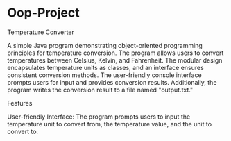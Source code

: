 # Oop-Project
Temperature Converter

A simple Java program demonstrating object-oriented programming principles for temperature conversion. The program allows users to convert temperatures between Celsius, Kelvin, and Fahrenheit. The modular design encapsulates temperature units as classes, and an interface ensures consistent conversion methods. The user-friendly console interface prompts users for input and provides conversion results. Additionally, the program writes the conversion result to a file named "output.txt."

Features

User-friendly Interface: The program prompts users to input the temperature unit to convert from, the temperature value, and the unit to convert to.
